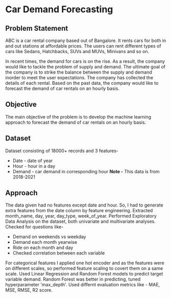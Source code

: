 # Car Demand Forecasting
## Problem Statement
ABC is a car rental company based out of Bangalore. It rents cars for both in and out stations at affordable prices. The users can rent different types of cars like Sedans, Hatchbacks, SUVs and MUVs, Minivans and so on.

In recent times, the demand for cars is on the rise. As a result, the company would like to tackle the problem of supply and demand. The ultimate goal of the company is to strike the balance between the supply and demand inorder to meet the user expectations. The company has collected the details of each rental. Based on the past data, the company would like to forecast the demand of car rentals on an hourly basis.

## Objective
The main objective of the problem is to develop the machine learning approach to forecast the demand of car rentals on an hourly basis.

## Dataset
Dataset consisting of 18000+ records and 3 features-
* Date - date of year
* Hour - hour in a day
* Demand - car demand in corresponding hour
**Note -** This data is from 2018-2021

## Approach
The data given had no features except date and hour. So, I had to generate extra features from the date column by feature engineering. Extracted month_name, day, year, day_type, week_of_year. 
Performed Exploratory Data Analysis on the dataset, both univariate and multivariate analyses. Checked for questions like-
* Demand on weekends vs weekday
* Demand each month yearwise
* Ride on each month and day
* Checked correlation between each variable

For categorical features I applied one hot encoder and as the features were on different scales, so performed feature scaling to covert them on a same scale.
Used Linear Regression and Random Forest models to predict target variable demand. Random Forest was better in predicting, tuned hyperparameter 'max_depth'. Used differnt evaluation metrics like - MAE, MSE, RMSE, R2 score.
